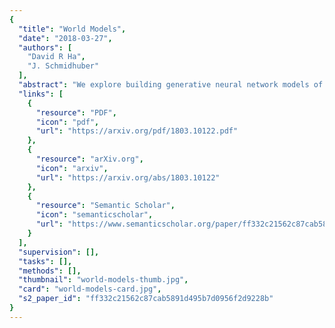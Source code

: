 ```yaml
---
{
  "title": "World Models",
  "date": "2018-03-27",
  "authors": [
    "David R Ha",
    "J. Schmidhuber"
  ],
  "abstract": "We explore building generative neural network models of popular reinforcement learning environments. Our world model can be trained quickly in an unsupervised manner to learn a compressed spatial and temporal representation of the environment. By using features extracted from the world model as inputs to an agent, we can train a very compact and simple policy that can solve the required task. We can even train our agent entirely inside of its own hallucinated dream generated by its world model, and transfer this policy back into the actual environment. An interactive version of this paper is available at https://worldmodels.github.io/",
  "links": [
    {
      "resource": "PDF",
      "icon": "pdf",
      "url": "https://arxiv.org/pdf/1803.10122.pdf"
    },
    {
      "resource": "arXiv.org",
      "icon": "arxiv",
      "url": "https://arxiv.org/abs/1803.10122"
    },
    {
      "resource": "Semantic Scholar",
      "icon": "semanticscholar",
      "url": "https://www.semanticscholar.org/paper/ff332c21562c87cab5891d495b7d0956f2d9228b"
    }
  ],
  "supervision": [],
  "tasks": [],
  "methods": [],
  "thumbnail": "world-models-thumb.jpg",
  "card": "world-models-card.jpg",
  "s2_paper_id": "ff332c21562c87cab5891d495b7d0956f2d9228b"
}
---
```


